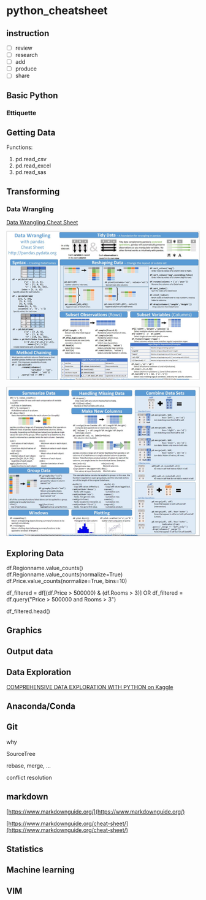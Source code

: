 # python_cheatsheet

## instruction
- [ ] review
- [ ] research
- [ ] add
- [ ] produce
- [ ] share

## Basic Python

### Ettiquette

## Getting Data

Functions:

1. pd.read_csv
2. pd.read_excel
3. pd.read_sas

## Transforming

### Data Wrangling

 [Data Wrangling Cheat Sheet](https://buff.ly/2qI6OWS )
 
![Data Wrangling Cheat Sheet 1](images/pandas1.JPG)

![Data Wrangling Cheat Sheet 2](images/pandas2.JPG)


## Exploring Data

df.Regionname.value_counts()
df.Regionname.value_counts(normalize=True)
df.Price.value_counts(normalize=True, bins=10)

df_filtered = df[(df.Price > 500000) & (df.Rooms > 3)] 
OR
df_filtered = df.query("Price > 500000 and Rooms > 3")

df_filtered.head()


## Graphics

## Output data


## Data Exploration

 [COMPREHENSIVE DATA EXPLORATION WITH PYTHON on Kaggle](https://www.kaggle.com/pmarcelino/comprehensive-data-exploration-with-python#COMPREHENSIVE-DATA-EXPLORATION-WITH-PYTHON)


## Anaconda/Conda

## Git

why

SourceTree

rebase, merge, ...

conflict resolution


## markdown

[https://www.markdownguide.org/](https://www.markdownguide.org/)

[https://www.markdownguide.org/cheat-sheet/](https://www.markdownguide.org/cheat-sheet/)




## Statistics


## Machine learning


## VIM
